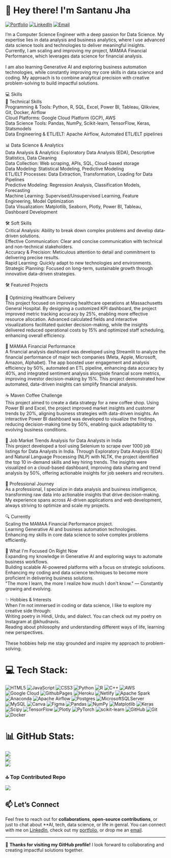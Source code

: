 # 👋 Hey there! I'm Santanu Jha

[![Portfolio](https://img.shields.io/badge/Portfolio-Explore%20My%20Work-blue)](https://santanujha.netlify.app/)
[![LinkedIn](https://img.shields.io/badge/LinkedIn-Connect%20with%20Me-blue)](https://www.linkedin.com/in/santanu-jha-845510292/)
[![Email](https://img.shields.io/badge/Email-Say%20Hi!-green)](mailto:your.email@example.com)

I’m a Computer Science Engineer with a deep passion for Data Science. My expertise lies in data analysis and business analytics, where I use advanced data science tools and technologies to deliver meaningful insights. Currently, I am scaling and improving my project, MAMAA Financial Performance, which leverages data science for financial analysis.<br><br>I am also learning Generative AI and exploring business automation technologies, while constantly improving my core skills in data science and coding. My approach is to combine analytical precision with creative problem-solving to build impactful solutions.<br><br>💻 Skills<br>🔧 Technical Skills<br>Programming & Tools: Python, R, SQL, Excel, Power BI, Tableau, Qlikview, Git, Docker, Airflow<br>Cloud Platforms: Google Cloud Platform (GCP), AWS<br>Data Science Tools: Pandas, NumPy, Scikit-learn, TensorFlow, Keras, Statsmodels<br>Data Engineering & ETL/ELT: Apache Airflow, Automated ETL/ELT pipelines<br><br>📊 Data Science & Analytics<br>Data Analysis & Analytics: Exploratory Data Analysis (EDA), Descriptive Statistics, Data Cleaning<br>Data Collection: Web scraping, APIs, SQL, Cloud-based storage<br>Data Modeling: Statistical Modeling, Predictive Modeling<br>ETL/ELT Processes: Data Extraction, Transformation, Loading for Data Pipelines<br>Predictive Modeling: Regression Analysis, Classification Models, Forecasting<br>Machine Learning: Supervised/Unsupervised Learning, Feature Engineering, Model Optimization<br>Data Visualization: Matplotlib, Seaborn, Plotly, Power BI, Tableau, Dashboard Development<br><br>🛠 Soft Skills<br>Critical Analysis: Ability to break down complex problems and develop data-driven solutions.<br>Effective Communication: Clear and concise communication with technical and non-technical stakeholders.<br>Accuracy & Precision: Meticulous attention to detail and commitment to delivering precise results.<br>Rapid Learning: Quickly adapt to new technologies and environments.<br>Strategic Planning: Focused on long-term, sustainable growth through innovative data-driven strategies.<br><br>🛠 Featured Projects<br><br>🏥 Optimizing Healthcare Delivery<br>This project focused on improving healthcare operations at Massachusetts General Hospital. By designing a customized KPI dashboard, the project improved metric tracking accuracy by 25%, enabling more effective resource allocation. Advanced calculated fields and interactive visualizations facilitated quicker decision-making, while the insights delivered reduced operational costs by 15% and optimized staff scheduling, enhancing overall efficiency.<br><br>💼 MAMAA Financial Performance<br>A financial analysis dashboard was developed using Streamlit to analyze the financial performance of major tech companies (Meta, Apple, Microsoft, Amazon, Alphabet). The app boosted user engagement and analysis efficiency by 50%, automated an ETL pipeline, enhancing data accuracy by 40%, and integrated sentiment analysis alongside financial score metrics, improving investor decision-making by 15%. This project demonstrated how automated, data-driven insights can simplify financial analysis.<br><br>☕ Maven Coffee Challenge<br>This project aimed to create a data strategy for a new coffee shop. Using Power BI and Excel, the project improved market insights and customer trends by 20%, aligning business strategies with data-driven insights. An interactive Power BI dashboard was developed to visualize the findings, reducing decision-making time by 50%, enabling quick adaptability to evolving business conditions.<br><br>🔎 Job Market Trends Analysis for Data Analysts in India<br>This project developed a tool using Selenium to scrape over 1000 job listings for Data Analysts in India. Through Exploratory Data Analysis (EDA) and Natural Language Processing (NLP) with NLTK, the project identified the top 10 in-demand skills and key hiring trends. The insights were visualized on a cloud-based dashboard, improving data sharing and trend analysis by 50%, offering actionable insights for job seekers and recruiters.<br><br>💼 Professional Journey<br>As a professional, I specialize in data analysis and business intelligence, transforming raw data into actionable insights that drive decision-making. My experience spans across AI-driven applications and web development, always striving to optimize and scale my projects.<br><br>🔍 Currently<br>Scaling the MAMAA Financial Performance project.<br>Learning Generative AI and business automation technologies.<br>Enhancing my skills in core data science to solve complex problems efficiently.<br><br>🌱 What I'm Focused On Right Now<br>Expanding my knowledge in Generative AI and exploring ways to automate business workflows.<br>Building scalable AI-powered platforms with a focus on strategic solutioons.<br>Enhancing my coding and data science techniques to become more proficient in delivering business solutions.<br>"The more I learn, the more I realize how much I don't know." — Constantly growing and evolving.<br><br>✨ Hobbies & Interests<br>When I'm not immersed in coding or data science, I like to explore my creative side through:<br>Writing poetry in Hindi, Urdu, and dialect. You can check out my poetry on Instagram at @khudnavis.<br>Reading about philosophy and understanding different ways of life, learning new perspectives.<br><br>These hobbies help me stay grounded and inspire my approach to problem-solving.

# 💻 Tech Stack:
![HTML5](https://img.shields.io/badge/html5-%23E34F26.svg?style=plastic&logo=html5&logoColor=white) ![JavaScript](https://img.shields.io/badge/javascript-%23323330.svg?style=plastic&logo=javascript&logoColor=%23F7DF1E) ![CSS3](https://img.shields.io/badge/css3-%231572B6.svg?style=plastic&logo=css3&logoColor=white) ![Python](https://img.shields.io/badge/python-3670A0?style=plastic&logo=python&logoColor=ffdd54) ![R](https://img.shields.io/badge/r-%23276DC3.svg?style=plastic&logo=r&logoColor=white) ![C++](https://img.shields.io/badge/c++-%2300599C.svg?style=plastic&logo=c%2B%2B&logoColor=white) ![AWS](https://img.shields.io/badge/AWS-%23FF9900.svg?style=plastic&logo=amazon-aws&logoColor=white) ![Google Cloud](https://img.shields.io/badge/GoogleCloud-%234285F4.svg?style=plastic&logo=google-cloud&logoColor=white) ![GithubPages](https://img.shields.io/badge/github%20pages-121013?style=plastic&logo=github&logoColor=white) ![Heroku](https://img.shields.io/badge/heroku-%23430098.svg?style=plastic&logo=heroku&logoColor=white) ![Netlify](https://img.shields.io/badge/netlify-%23000000.svg?style=plastic&logo=netlify&logoColor=#00C7B7) ![Apache Spark](https://img.shields.io/badge/Apache%20Spark-FDEE21?style=plastic&logo=apachespark&logoColor=black) ![Anaconda](https://img.shields.io/badge/Anaconda-%2344A833.svg?style=plastic&logo=anaconda&logoColor=white) ![Apache Airflow](https://img.shields.io/badge/Apache%20Airflow-017CEE?style=plastic&logo=Apache%20Airflow&logoColor=white) ![Postgres](https://img.shields.io/badge/postgres-%23316192.svg?style=plastic&logo=postgresql&logoColor=white) ![MicrosoftSQLServer](https://img.shields.io/badge/Microsoft%20SQL%20Server-CC2927?style=plastic&logo=microsoft%20sql%20server&logoColor=white) ![MySQL](https://img.shields.io/badge/mysql-4479A1.svg?style=plastic&logo=mysql&logoColor=white) ![Canva](https://img.shields.io/badge/Canva-%2300C4CC.svg?style=plastic&logo=Canva&logoColor=white) ![Figma](https://img.shields.io/badge/figma-%23F24E1E.svg?style=plastic&logo=figma&logoColor=white) ![Pandas](https://img.shields.io/badge/pandas-%23150458.svg?style=plastic&logo=pandas&logoColor=white) ![NumPy](https://img.shields.io/badge/numpy-%23013243.svg?style=plastic&logo=numpy&logoColor=white) ![Matplotlib](https://img.shields.io/badge/Matplotlib-%23ffffff.svg?style=plastic&logo=Matplotlib&logoColor=black) ![Keras](https://img.shields.io/badge/Keras-%23D00000.svg?style=plastic&logo=Keras&logoColor=white) ![Scipy](https://img.shields.io/badge/SciPy-%230C55A5.svg?style=plastic&logo=scipy&logoColor=%white) ![TensorFlow](https://img.shields.io/badge/TensorFlow-%23FF6F00.svg?style=plastic&logo=TensorFlow&logoColor=white) ![Plotly](https://img.shields.io/badge/Plotly-%233F4F75.svg?style=plastic&logo=plotly&logoColor=white) ![PyTorch](https://img.shields.io/badge/PyTorch-%23EE4C2C.svg?style=plastic&logo=PyTorch&logoColor=white) ![scikit-learn](https://img.shields.io/badge/scikit--learn-%23F7931E.svg?style=plastic&logo=scikit-learn&logoColor=white) ![GitHub](https://img.shields.io/badge/github-%23121011.svg?style=plastic&logo=github&logoColor=white) ![Git](https://img.shields.io/badge/git-%23F05033.svg?style=plastic&logo=git&logoColor=white) ![Docker](https://img.shields.io/badge/docker-%230db7ed.svg?style=plastic&logo=docker&logoColor=white)
# 📊 GitHub Stats:
![](https://github-readme-stats.vercel.app/api?username=jhasantanu9&theme=dark&hide_border=true&include_all_commits=false&count_private=false)<br/>
![](https://github-readme-streak-stats.herokuapp.com/?user=jhasantanu9&theme=dark&hide_border=true)<br/>
![](https://github-readme-stats.vercel.app/api/top-langs/?username=jhasantanu9&theme=dark&hide_border=true&include_all_commits=false&count_private=false&layout=compact)

### 🔝 Top Contributed Repo
![](https://github-contributor-stats.vercel.app/api?username=jhasantanu9&limit=5&theme=dark&combine_all_yearly_contributions=true)

<!-- Proudly created with GPRM ( https://gprm.itsvg.in ) -->

## 📫 Let’s Connect

Feel free to reach out for **collaborations**, **open-source contributions**, or just to chat about **AI, tech, data science, or life in genral. You can connect with me on [LinkedIn]([https://www.linkedin.com/in/santanu-jha](https://www.linkedin.com/in/santanu-jha-845510292/)), check out my [portfolio](https://santanujha.netlify.app/), or drop me an [email](mailto:your.email@example.com).

---

🌟 **Thanks for visiting my GitHub profile!** I look forward to collaborating and creating impactful solutions together.
